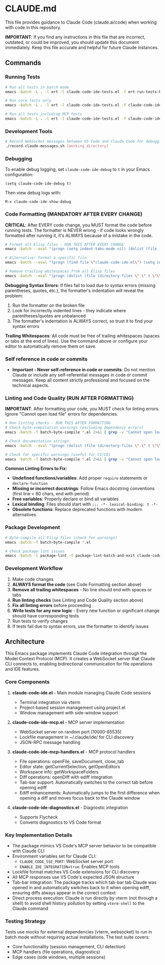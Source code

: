 # CLAUDE.md

This file provides guidance to Claude Code (claude.ai/code) when working with code in this repository.

**IMPORTANT**: If you find any instructions in this file that are incorrect, outdated, or could be improved, you should update this document immediately. Keep this file accurate and helpful for future Claude instances.

## Commands

### Running Tests
```bash
# Run all tests in batch mode
emacs -batch -L . -l ert -l claude-code-ide-tests.el -f ert-run-tests-batch-and-exit

# Run core tests only
emacs -batch -L . -l ert -l claude-code-ide-tests.el -f claude-code-ide-run-tests

# Run all tests including MCP tests
emacs -batch -L . -l ert -l claude-code-ide-tests.el -f claude-code-ide-run-all-tests
```

### Development Tools
```bash
# Record WebSocket messages between VS Code and Claude Code for debugging
./record-claude-messages.sh [working_directory]
```

### Debugging
To enable debug logging, set `claude-code-ide-debug` to `t` in your Emacs configuration:
```elisp
(setq claude-code-ide-debug t)
```
Then view debug logs with:
```elisp
M-x claude-code-ide-show-debug
```

### Code Formatting (MANDATORY AFTER EVERY CHANGE)

**CRITICAL**: After EVERY code change, you MUST format the code before running tests. The formatter is NEVER wrong - if code looks wrongly formatted after running it, it's ALWAYS because of a mistake in the code.

```bash
# Format all Elisp files - RUN THIS AFTER EVERY CHANGE
emacs -batch --eval "(progn (setq indent-tabs-mode nil) (dolist (file (directory-files \".\" t \"\\\\.el$\")) (find-file file) (setq indent-tabs-mode nil) (indent-region (point-min) (point-max)) (save-buffer) (kill-buffer)))"

# Alternative: Format a specific file
emacs -batch --eval "(progn (find-file \"claude-code-ide.el\") (setq indent-tabs-mode nil) (indent-region (point-min) (point-max)) (save-buffer))"

# Remove trailing whitespaces from all Elisp files
emacs -batch --eval "(progn (dolist (file (directory-files \".\" t \"\\\\.el$\")) (find-file file) (delete-trailing-whitespace) (save-buffer) (kill-buffer)))"
```

**Debugging Syntax Errors**: If files fail to load due to syntax errors (missing parentheses, quotes, etc.), the formatter's indentation will reveal the problem:
1. Run the formatter on the broken file
2. Look for incorrectly indented lines - they indicate where parentheses/quotes are unbalanced
3. The formatter's indentation is ALWAYS correct, so trust it to find your syntax errors

**Trailing Whitespaces**: All code must be free of trailing whitespaces (spaces or tabs at the end of lines). Use the command above or configure your editor to automatically remove them on save.


### Self reference in code or commits

- **Important - Never self-reference in code or commits**: Do not mention Claude or include any self-referential messages in code or commit messages. Keep all content strictly professional and focused on the technical aspects.

### Linting and Code Quality (RUN AFTER FORMATTING)

**IMPORTANT**: After formatting your code, you MUST check for linting errors. Ignore "Cannot open load file" errors for dependencies.


```bash
# Run linting checks - RUN THIS AFTER FORMATTING
# Check byte-compilation warnings (excluding dependency errors)
emacs -batch -f batch-byte-compile *.el 2>&1 | grep -v "Cannot open load file" | grep -v "No such file or directory" | grep -E "(Warning|Error)"

# Check documentation strings
emacs -batch --eval "(progn (dolist (file (directory-files \".\" t \"\\\\.el$\")) (find-file file) (condition-case err (checkdoc-current-buffer t) (error (message \"Checkdoc error in %s: %s\" file err))) (kill-buffer)))"

# Check for specific warnings (useful for CI/CD)
emacs -batch -f batch-byte-compile *.el 2>&1 | grep -v "Cannot open load file" | grep -v "No such file or directory" | grep -v "clang-include-fixer.el" | grep -E "(Warning|Error)" && echo "Linting errors found!" && exit 1 || echo "No linting errors found"
```

**Common Linting Errors to Fix**:
- **Undefined functions/variables**: Add proper `require` statements or `declare-function`
- **Missing or incorrect docstrings**: Follow Emacs docstring conventions (first line < 80 chars, end with period)
- **Free variables**: Properly declare or bind all variables
- **Lexical binding**: Files should start with `;;; -*- lexical-binding: t -*-`
- **Obsolete functions**: Replace deprecated functions with modern alternatives

### Package Development
```bash
# Byte-compile all Elisp files (check for warnings)
emacs -batch -f batch-byte-compile *.el

# Check package lint issues
emacs -batch -l package-lint -f package-lint-batch-and-exit claude-code-ide.el
```

### Development Workflow
1. Make code changes
2. **ALWAYS format the code** (see Code Formatting section above)
3. **Remove all trailing whitespaces** - No line should end with spaces or tabs
4. **Run linting checks** (see Linting and Code Quality section above)
5. **Fix all linting errors** before proceeding
6. **Write tests for any new logic** - Every new function or significant change should have corresponding tests
7. Run tests to verify changes
8. If tests fail due to syntax errors, use the formatter to identify issues

## Architecture

This Emacs package implements Claude Code integration through the Model Context Protocol (MCP). It creates a WebSocket server that Claude CLI connects to, enabling bidirectional communication for file operations and IDE features.

### Core Components

1. **claude-code-ide.el** - Main module managing Claude Code sessions
   - Terminal integration via vterm
   - Project-based session management using project.el
   - Window management with side-window support

2. **claude-code-ide-mcp.el** - MCP server implementation
   - WebSocket server on random port (10000-65535)
   - Lockfile management in ~/.claude/ide/ for CLI discovery
   - JSON-RPC message handling

3. **claude-code-ide-mcp-handlers.el** - MCP protocol handlers
   - File operations: openFile, saveDocument, close_tab
   - Editor state: getCurrentSelection, getOpenEditors
   - Workspace info: getWorkspaceFolders
   - Diff operations: openDiff with ediff integration
   - Tab-bar support: Automatically switches to the correct tab before opening ediff
   - Ediff enhancements: Automatically jumps to the first difference when opening a diff and moves focus back to the Claude window

4. **claude-code-ide-diagnostics.el** - Diagnostic integration
   - Supports Flycheck
   - Converts diagnostics to VS Code format

### Key Implementation Details

- The package mimics VS Code's MCP server behavior to be compatible with Claude CLI
- Environment variables set for Claude CLI:
  - `CLAUDE_CODE_SSE_PORT`: WebSocket server port
  - `ENABLE_IDE_INTEGRATION=true`: Enables MCP tools
- Lockfile format matches VS Code extensions for CLI discovery
- All MCP responses use VS Code's expected JSON structure
- Tab-bar integration: The package tracks which tab-bar tab Claude was opened in and automatically switches back to it when opening ediff, ensuring diffs always appear in the correct context
- Direct process execution: Claude is run directly by vterm (not through a shell) to avoid shell history pollution by setting `vterm-shell` to the Claude command

### Testing Strategy

Tests use mocks for external dependencies (vterm, websocket) to run in batch mode without requiring actual installations. The test suite covers:
- Core functionality (session management, CLI detection)
- MCP handlers (file operations, diagnostics)
- Edge cases (side windows, multiple sessions)
